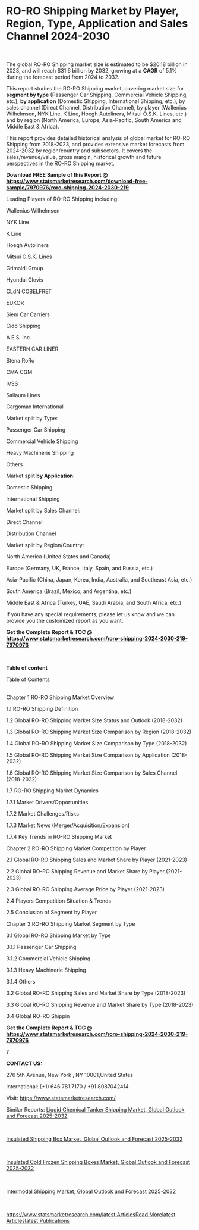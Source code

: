 <h1>RO-RO Shipping Market by Player, Region, Type, Application and Sales Channel 2024-2030</h1><br/><p>The global RO-RO Shipping market size is estimated to be $20.18 billion in 2023, and will reach $31.6 billion by 2032, growing at a <strong>CAGR</strong> of 5.1% during the forecast period from 2024 to 2032.</p>
 
 
 
 <p>This report studies the RO-RO Shipping market, covering market size for <strong>segment by type</strong> (Passenger Car Shipping, Commercial Vehicle Shipping, etc.), <strong>by application</strong> (Domestic Shipping, International Shipping, etc.), by sales channel (Direct Channel, Distribution Channel), by player (Wallenius Wilhelmsen, NYK Line, K Line, Hoegh Autoliners, Mitsui O.S.K. Lines, etc.) and by region (North America, Europe, Asia-Pacific, South America and Middle East & Africa).</p>
 
 
 
 <p>This report provides detailed historical analysis of global market for RO-RO Shipping from 2018-2023, and provides extensive market forecasts from 2024-2032 by region/country and subsectors. It covers the sales/revenue/value, gross margin, historical growth and future perspectives in the RO-RO Shipping market.</p>
 
 
 
 <p><strong>Download FREE Sample of this Report @ <a href="https://www.statsmarketresearch.com/download-free-sample/7970976/roro-shipping-2024-2030-219">https://www.statsmarketresearch.com/download-free-sample/7970976/roro-shipping-2024-2030-219</a></strong></p>
 
 
 
 <p>Leading Players of RO-RO Shipping including:</p>
 
 
 
 <p>Wallenius Wilhelmsen</p>
 
 
 
 <p>NYK Line</p>
 
 
 
 <p>K Line</p>
 
 
 
 <p>Hoegh Autoliners</p>
 
 
 
 <p>Mitsui O.S.K. Lines</p>
 
 
 
 <p>Grimaldi Group</p>
 
 
 
 <p>Hyundai Glovis</p>
 
 
 
 <p>CLdN COBELFRET</p>
 
 
 
 <p>EUKOR</p>
 
 
 
 <p>Siem Car Carriers</p>
 
 
 
 <p>Cido Shipping</p>
 
 
 
 <p>A.E.S. Inc.</p>
 
 
 
 <p>EASTERN CAR LINER</p>
 
 
 
 <p>Stena RoRo</p>
 
 
 
 <p>CMA CGM</p>
 
 
 
 <p>IVSS</p>
 
 
 
 <p>Sallaum Lines</p>
 
 
 
 <p>Cargomax International</p>
 
 
 
 <p>Market split by Type:</p>
 
 
 
 <p>Passenger Car Shipping</p>
 
 
 
 <p>Commercial Vehicle Shipping</p>
 
 
 
 <p>Heavy Machinerie Shipping</p>
 
 
 
 <p>Others</p>
 
 
 
 <p>Market split <strong>by Application</strong>:</p>
 
 
 
 <p>Domestic Shipping</p>
 
 
 
 <p>International Shipping</p>
 
 
 
 <p>Market split by Sales Channel:</p>
 
 
 
 <p>Direct Channel</p>
 
 
 
 <p>Distribution Channel</p>
 
 
 
 <p>Market split by Region/Country:</p>
 
 
 
 <p>North America (United States and Canada)</p>
 
 
 
 <p>Europe (Germany, UK, France, Italy, Spain, and Russia, etc.)</p>
 
 
 
 <p>Asia-Pacific (China, Japan, Korea, India, Australia, and Southeast Asia, etc.)</p>
 
 
 
 <p>South America (Brazil, Mexico, and Argentina, etc.)</p>
 
 
 
 <p>Middle East & Africa (Turkey, UAE, Saudi Arabia, and South Africa, etc.)</p>
 
 
 
 <p>If you have any special requirements, please let us know and we can provide you the customized report as you want.</p>
 
 
 
 <div><b>Get the Complete Report & TOC @ <a href="https://www.statsmarketresearch.com/roro-shipping-2024-2030-219-7970976">https://www.statsmarketresearch.com/roro-shipping-2024-2030-219-7970976</a></b></div>
 
 
 
 <p><br />
 
 <b>Table of content</b></p>
 
 
 
 <p>Table of Contents<br />
 
 <br />
 
 Chapter 1 RO-RO Shipping Market Overview<br />
 
 1.1 RO-RO Shipping Definition<br />
 
 1.2 Global RO-RO Shipping Market Size Status and Outlook (2018-2032)<br />
 
 1.3 Global RO-RO Shipping Market Size Comparison by Region (2018-2032)<br />
 
 1.4 Global RO-RO Shipping Market Size Comparison by Type (2018-2032)<br />
 
 1.5 Global RO-RO Shipping Market Size Comparison by Application (2018-2032)<br />
 
 1.6 Global RO-RO Shipping Market Size Comparison by Sales Channel (2018-2032)<br />
 
 1.7 RO-RO Shipping Market Dynamics<br />
 
 1.7.1 Market Drivers/Opportunities<br />
 
 1.7.2 Market Challenges/Risks<br />
 
 1.7.3 Market News (Merger/Acquisition/Expansion)<br />
 
 1.7.4 Key Trends in RO-RO Shipping Market<br />
 
 Chapter 2 RO-RO Shipping Market Competition by Player<br />
 
 2.1 Global RO-RO Shipping Sales and Market Share by Player (2021-2023)<br />
 
 2.2 Global RO-RO Shipping Revenue and Market Share by Player (2021-2023)<br />
 
 2.3 Global RO-RO Shipping Average Price by Player (2021-2023)<br />
 
 2.4 Players Competition Situation & Trends<br />
 
 2.5 Conclusion of Segment by Player<br />
 
 Chapter 3 RO-RO Shipping Market Segment by Type<br />
 
 3.1 Global RO-RO Shipping Market by Type<br />
 
 3.1.1 Passenger Car Shipping<br />
 
 3.1.2 Commercial Vehicle Shipping<br />
 
 3.1.3 Heavy Machinerie Shipping<br />
 
 3.1.4 Others<br />
 
 3.2 Global RO-RO Shipping Sales and Market Share by Type (2018-2023)<br />
 
 3.3 Global RO-RO Shipping Revenue and Market Share by Type (2018-2023)<br />
 
 3.4 Global RO-RO Shippin</p>
 
 
 
 <div><b>Get the Complete Report & TOC @ <a href="https://www.statsmarketresearch.com/roro-shipping-2024-2030-219-7970976">https://www.statsmarketresearch.com/roro-shipping-2024-2030-219-7970976</a></b></div>
 
 
 
 <p>? </p>
 
 
 
 <p><b>CONTACT US:</b><br />
 
 276 5th Avenue, New York , NY 10001,United States<br />
 
 International: (+1) 646 781 7170 / +91 8087042414<br />
 
 Visit: <a href="https://www.statsmarketresearch.com/">https://www.statsmarketresearch.com/</a><br />
 
 Similar Reports: <a href="https://www.statsmarketresearch.com/roro-shipping-2024-2030-219-7970976">Liquid Chemical Tanker Shipping Market, Global Outlook and Forecast 2025-2032</a><br />
 
 <br />
 
 <a href="https://www.statsmarketresearch.com/roro-shipping-2024-2030-219-7970976">Insulated Shipping Box Market, Global Outlook and Forecast 2025-2032</a><br />
 
 <br />
 
 <a href="https://www.statsmarketresearch.com/roro-shipping-2024-2030-219-7970976">Insulated Cold Frozen Shipping Boxes Market, Global Outlook and Forecast 2025-2032</a><br />
 
 <br />
 
 <a href="https://www.statsmarketresearch.com/roro-shipping-2024-2030-219-7970976">Intermodal Shipping Market, Global Outlook and Forecast 2025-2032 </a><br />
 
 <br />
 
 <a href="https://gyeongbokgung.com">https://www.statsmarketresearch.com/</a><a href="https://hallyeomaritime.com">latest Articles</a><a href="https://jingwansa.com">Read More</a><a href="https://nguoiviet.jp/">latest Articles</a><a href="https://www.intelmarketresearch.com/">latest Publications</a></p>